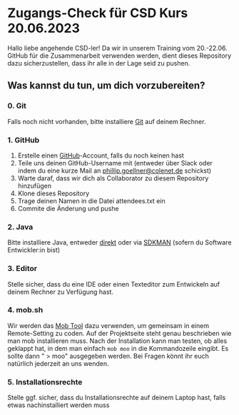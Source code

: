 # Zugangs-Check für CSD Kurs 20.06.2023
 
Hallo liebe angehende CSD-ler! Da wir in unserem Training vom 20.-22.06. GitHub für die Zusammenarbeit verwenden werden, dient dieses Repository dazu sicherzustellen, dass ihr alle in der Lage seid zu pushen.
 
## Was kannst du tun, um dich vorzubereiten?

### 0. Git

Falls noch nicht vorhanden, bitte installiere [Git](https://git-scm.com/) auf deinem Rechner.
 
### 1. GitHub
 
1. Erstelle einen [GitHub](https://github.com/)-Account, falls du noch keinen hast
2. Teile uns deinen GitHub-Username mit (entweder über Slack oder indem du eine kurze Mail an phillip.goellner@colenet.de schickst)
3. Warte daraf, dass wir dich als Collaborator zu diesem Repository hinzufügen
4. Klone dieses Repository
5. Trage deinen Namen in die Datei attendees.txt ein
6. Commite die Änderung und pushe


### 2. Java 

Bitte installiere Java, entweder [direkt](https://www.java.com/en/download/) oder via [SDKMAN](https://sdkman.io/) (sofern du Software Entwickler:in bist)

### 3. Editor 
Stelle sicher, dass du eine IDE oder einen Texteditor zum Entwickeln auf deinem Rechner zu Verfügung hast.

### 4. mob.sh

Wir werden das [Mob Tool](https://mob.sh/) dazu verwenden, um gemeinsam in einem Remote-Setting zu coden. Auf der Projektseite steht genau beschrieben wie man mob installieren muss. Nach der Installation kann man testen, ob alles geklappt hat, in dem man einfach `mob moo` in die Kommandozeile eingibt. Es sollte dann " > moo" ausgegeben werden.
Bei Fragen könnt ihr euch natürlich jederzeit an uns wenden.

### 5. Installationsrechte

Stelle ggf. sicher, dass du Installationsrechte auf deinem Laptop hast, falls etwas nachinstalliert werden muss
